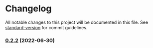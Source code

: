 # Changelog

All notable changes to this project will be documented in this file. See [standard-version](https://github.com/conventional-changelog/standard-version) for commit guidelines.

### [0.2.2](https://bitbucket.org/decimalteam/decimal-js-sdk/compare/v0.2.1...v0.2.2) (2022-06-30)
